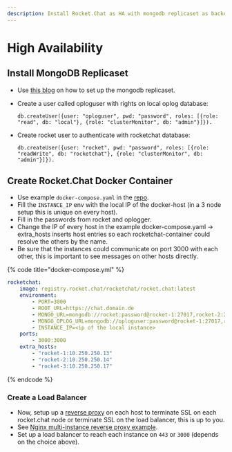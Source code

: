 ```yaml
---
description: Install Rocket.Chat as HA with mongodb replicaset as backend
---
```


# High Availability

## Install MongoDB Replicaset

* Use [this blog](https://medium.com/@gargar454/deploy-a-mongodb-cluster-in-steps-9-using-docker-49205e231319#.8dfln7n8c) on how to set up the mongodb replicaset.
*   Create a user called oploguser with rights on local oplog database:

    `db.createUser({user: "oploguser", pwd: "password", roles: [{role: "read", db: "local"}, {role: "clusterMonitor", db: "admin"}]}).`
*   Create rocket user to authenticate with rocketchat database:

    `db.createUser({user: "rocket", pwd: "password", roles: [{role: "readWrite", db: "rocketchat"}, {role: "clusterMonitor", db: "admin"}]}).`

## Create Rocket.Chat Docker Container

* Use example `docker-compose.yaml` in the [repo](https://github.com/RocketChat/Docker.Official.Image).
* Fill the `INSTANCE_IP` env with the local IP of the docker-host (in a 3 node setup this is unique on every host).
* Fill in the passwords from rocket and oplogger.
* Change the IP of every host in the example docker-compose.yaml -> extra\_hosts inserts host entries so each rocketchat-container could resolve the others by the name.
* Be sure that the instances could communicate on port 3000 with each other, this is important to see messages on other hosts directly.

{% code title="docker-compose.yml" %}
```yaml
rocketchat:
    image: registry.rocket.chat/rocketchat/rocket.chat:latest
    environment:
        - PORT=3000
        - ROOT_URL=https://chat.domain.de
        - MONGO_URL=mongodb://rocket:password@rocket-1:27017,rocket-2:27017,rocket-3:27017/rocketchat?authSource=admin&replicaSet=rs0&w=majority
        - MONGO_OPLOG_URL=mongodb://oploguser:password@rocket-1:27017,rocket-2:27017,rocket-3:27017/local?authSource=admin&replicaSet=rs0
        - INSTANCE_IP=<ip of the local instance>
    ports:
        - 3000:3000
    extra_hosts:
        - "rocket-1:10.250.250.13"
        - "rocket-2:10.250.250.14"
        - "rocket-3:10.250.250.17"
```
{% endcode %}

### Create a Load Balancer

* Now, setup up a [reverse proxy](../../../../rocket.chat-environment-configuration/configuring-ssl-reverse-proxy.md) on each host to terminate SSL on each rocket.chat node or terminate SSL on the load balancer, this is up to you.
* See [Nginx multi-instance reverse proxy example](https://docs.rocket.chat/installation/manual-installation/multiple-instances-to-improve-performance#update-your-nginx-proxy-config).
* Set up a load balancer to reach each instance on `443` or `3000` (depends on the choice above).
